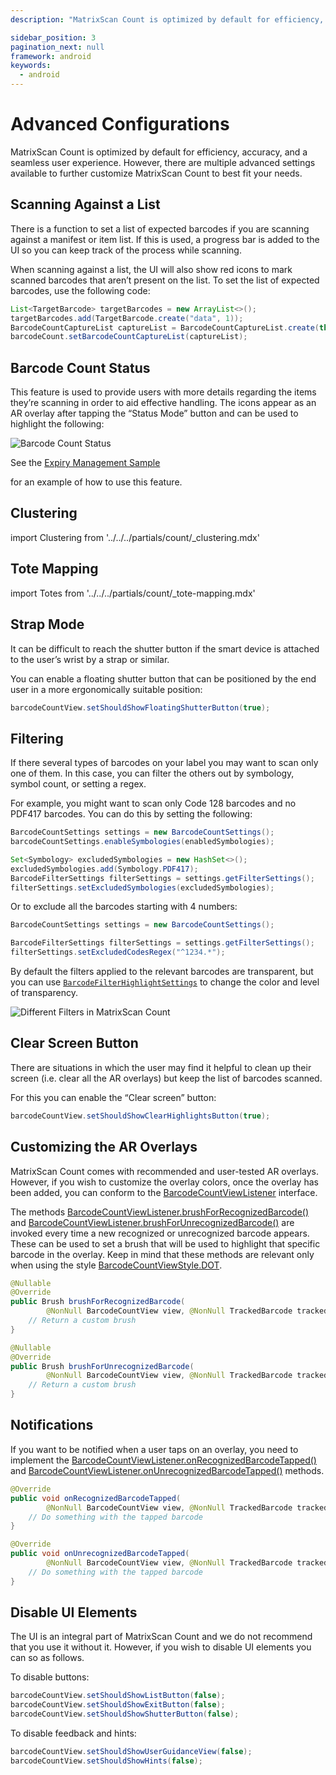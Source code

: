 ```yaml
---
description: "MatrixScan Count is optimized by default for efficiency, accuracy, and a seamless user experience. However, there are multiple advanced settings available to further customize MatrixScan Count to best fit your needs.                                                                     "

sidebar_position: 3
pagination_next: null
framework: android
keywords:
  - android
---
```


# Advanced Configurations

MatrixScan Count is optimized by default for efficiency, accuracy, and a seamless user experience. However, there are multiple advanced settings available to further customize MatrixScan Count to best fit your needs.

## Scanning Against a List

There is a function to set a list of expected barcodes if you are scanning against a manifest or item list. If this is used, a progress bar is added to the UI so you can keep track of the process while scanning.

When scanning against a list, the UI will also show red icons to mark scanned barcodes that aren’t present on the list. To set the list of expected barcodes, use the following code:

```java
List<TargetBarcode> targetBarcodes = new ArrayList<>();
targetBarcodes.add(TargetBarcode.create("data", 1));
BarcodeCountCaptureList captureList = BarcodeCountCaptureList.create(this, targetBarcodes);
barcodeCount.setBarcodeCountCaptureList(captureList);
```

## Barcode Count Status

This feature is used to provide users with more details regarding the items they’re scanning in order to aid effective handling. The icons appear as an AR overlay after tapping the “Status Mode” button and can be used to highlight the following:

![Barcode Count Status](/img/matrixscan-count/barcode_count_status.png)

See the [Expiry Management Sample](https://github.com/Scandit/datacapture-android-samples/tree/master/03_Advanced_Batch_Scanning_Samples/02_Counting_and_Receiving/ExpiryManagementSample)

<ReactPlayer playing controls url="/img/samples/ss-expiry.mp4" /> for an example of how to use this feature.

## Clustering

import Clustering from '../../../partials/count/_clustering.mdx'

<Clustering />

## Tote Mapping

import Totes from '../../../partials/count/_tote-mapping.mdx'

<Totes />

## Strap Mode

It can be difficult to reach the shutter button if the smart device is attached to the user’s wrist by a strap or similar.

You can enable a floating shutter button that can be positioned by the end user in a more ergonomically suitable position:

```java
barcodeCountView.setShouldShowFloatingShutterButton(true);
```

## Filtering

If there several types of barcodes on your label you may want to scan only one of them. In this case, you can filter the others out by symbology, symbol count, or setting a regex.

For example, you might want to scan only Code 128 barcodes and no PDF417 barcodes. You can do this by setting the following:

```java
BarcodeCountSettings settings = new BarcodeCountSettings();
barcodeCountSettings.enableSymbologies(enabledSymbologies);

Set<Symbology> excludedSymbologies = new HashSet<>();
excludedSymbologies.add(Symbology.PDF417);
BarcodeFilterSettings filterSettings = settings.getFilterSettings();
filterSettings.setExcludedSymbologies(excludedSymbologies);
```

Or to exclude all the barcodes starting with 4 numbers:

```java
BarcodeCountSettings settings = new BarcodeCountSettings();

BarcodeFilterSettings filterSettings = settings.getFilterSettings();
filterSettings.setExcludedCodesRegex("^1234.*");
```

By default the filters applied to the relevant barcodes are transparent, but you can use [`BarcodeFilterHighlightSettings`](https://docs.scandit.com/data-capture-sdk/android/barcode-capture/api/ui/barcode-filter-highlight-settings.html#barcode-filter-highlight-settings) to change the color and level of transparency.

![Different Filters in MatrixScan Count](/img/matrixscan-count/filtering_styles.png)

## Clear Screen Button

There are situations in which the user may find it helpful to clean up their screen (i.e. clear all the AR overlays) but keep the list of barcodes scanned.

For this you can enable the “Clear screen” button:

```java
barcodeCountView.setShouldShowClearHighlightsButton(true);
```

## Customizing the AR Overlays

MatrixScan Count comes with recommended and user-tested AR overlays. However, if you wish to customize the overlay colors, once the overlay has been added, you can conform to the [BarcodeCountViewListener](https://docs.scandit.com/data-capture-sdk/android/barcode-capture/api/ui/barcode-count-view-listener.html#interface-scandit.datacapture.barcode.count.ui.IBarcodeCountViewListener) interface.

The methods [BarcodeCountViewListener.brushForRecognizedBarcode()](https://docs.scandit.com/data-capture-sdk/android/barcode-capture/api/ui/barcode-count-view-listener.html#method-scandit.datacapture.barcode.count.ui.IBarcodeCountViewListener.BrushForRecognizedBarcode) and [BarcodeCountViewListener.brushForUnrecognizedBarcode()](https://docs.scandit.com/data-capture-sdk/android/barcode-capture/api/ui/barcode-count-view-listener.html#method-scandit.datacapture.barcode.count.ui.IBarcodeCountViewListener.BrushForUnrecognizedBarcode) are invoked every time a new recognized or unrecognized barcode appears. These can be used to set a brush that will be used to highlight that specific barcode in the overlay. Keep in mind that these methods are relevant only when using the style [BarcodeCountViewStyle.DOT](https://docs.scandit.com/data-capture-sdk/android/barcode-capture/api/ui/barcode-count-view.html#value-scandit.datacapture.barcode.count.ui.BarcodeCountViewStyle.Dot).

```java
@Nullable
@Override
public Brush brushForRecognizedBarcode(
        @NonNull BarcodeCountView view, @NonNull TrackedBarcode trackedBarcode) {
    // Return a custom brush
}

@Nullable
@Override
public Brush brushForUnrecognizedBarcode(
        @NonNull BarcodeCountView view, @NonNull TrackedBarcode trackedBarcode) {
    // Return a custom brush
}
```

## Notifications

If you want to be notified when a user taps on an overlay, you need to implement the [BarcodeCountViewListener.onRecognizedBarcodeTapped()](https://docs.scandit.com/data-capture-sdk/android/barcode-capture/api/ui/barcode-count-view-listener.html#method-scandit.datacapture.barcode.count.ui.IBarcodeCountViewListener.OnRecognizedBarcodeTapped) and [BarcodeCountViewListener.onUnrecognizedBarcodeTapped()](https://docs.scandit.com/data-capture-sdk/android/barcode-capture/api/ui/barcode-count-view-listener.html#method-scandit.datacapture.barcode.count.ui.IBarcodeCountViewListener.OnUnrecognizedBarcodeTapped) methods.

```java
@Override
public void onRecognizedBarcodeTapped(
        @NonNull BarcodeCountView view, @NonNull TrackedBarcode trackedBarcode) {
    // Do something with the tapped barcode
}

@Override
public void onUnrecognizedBarcodeTapped(
        @NonNull BarcodeCountView view, @NonNull TrackedBarcode trackedBarcode) {
    // Do something with the tapped barcode
}
```

## Disable UI Elements

The UI is an integral part of MatrixScan Count and we do not recommend that you use it without it. However, if you wish to disable UI elements you can so as follows.

To disable buttons:

```java
barcodeCountView.setShouldShowListButton(false);
barcodeCountView.setShouldShowExitButton(false);
barcodeCountView.setShouldShowShutterButton(false);
```

To disable feedback and hints:

```java
barcodeCountView.setShouldShowUserGuidanceView(false);
barcodeCountView.setShouldShowHints(false);
```
